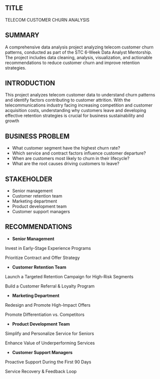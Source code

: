 ## TITLE
TELECOM CUSTOMER CHURN ANALYSIS

## SUMMARY
A comprehensive data analysis project analyzing telecom customer churn patterns, conducted as part of the STC 6-Week Data Analyst Mentorship. The project includes data cleaning, analysis, visualization, and actionable recommendations to reduce customer churn and improve retention strategies.

## INTRODUCTION
This project analyzes telecom customer data to understand churn patterns and identify factors contributing to customer attrition. With the telecommunications industry facing increasing competition and customer acquisition costs, understanding why customers leave and developing effective retention strategies is crucial for business sustainability and growth

## BUSINESS PROBLEM
* What customer segment have the highest churn rate?
* Which service and contract factors influence customer departure?
* When are customers most likely to churn in their lifecycle?
* What are the root causes driving customers to leave?

## STAKEHOLDER
* Senior management
* Customer retention team
* Marketing department
* Product development team
* Customer support managers

## RECOMMENDATIONS
* **Senior Management**

Invest in Early-Stage Experience Programs

Prioritize Contract and Offer Strategy

* **Customer Retention Team**

Launch a Targeted Retention Campaign for High-Risk Segments

Build a Customer Referral & Loyalty Program

* **Marketing Department**

Redesign and Promote High-Impact Offers

Promote Differentiation vs. Competitors

* **Product Development Team**

Simplify and Personalize Service for Seniors

Enhance Value of Underperforming Services

* **Customer Support Managers**

Proactive Support During the First 90 Days

Service Recovery & Feedback Loop

  



  
